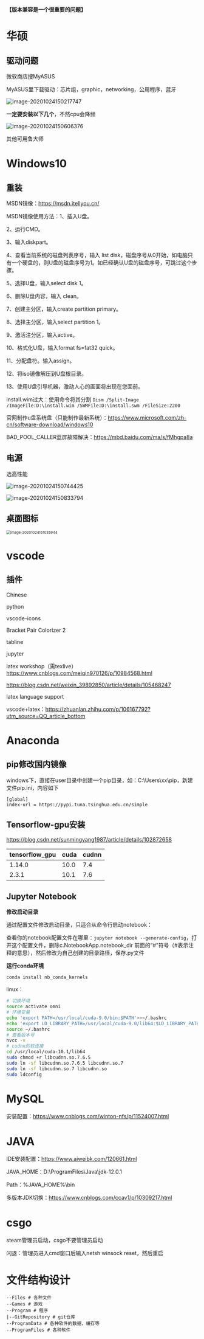 **【版本兼容是一个很重要的问题】**

# 华硕

## 驱动问题

微软商店搜MyASUS

MyASUS里下载驱动：芯片组，graphic，networking，公用程序，蓝牙

![image-20201024150217747](http://mdimg.sofice.top/202112111341495.png)

**一定要安装以下几个**，不然cpu会降频

![image-20201024150606376](http://mdimg.sofice.top/202112111341542.png)

其他可用鲁大师





# Windows10

## 重装

MSDN镜像：https://msdn.itellyou.cn/

MSDN镜像使用方法：1、插入U盘。

2、运行CMD。

3、输入diskpart。

4、查看当前系统的磁盘列表序号，输入 list disk，磁盘序号从0开始，如电脑只有一个硬盘的，则U盘的磁盘序号为1。如已经确认U盘的磁盘序号，可跳过这个步骤。

5、选择U盘，输入select disk 1。

6、删除U盘内容，输入 clean。

7、创建主分区，输入create partition primary。

8、选择主分区，输入select partition 1。

9、激活注分区，输入active。

10、格式化U盘，输入format fs=fat32 quick。

11、分配盘符。输入assign。

12、将iso镜像解压到U盘根目录。

13、使用U盘引导机器，激动人心的画面将出现在您面前。



install.wim过大：使用命令将其分割 `Dism /Split-Image /ImageFile:D:\install.wim /SWMFile:D:\install.swm /FileSize:2200`



官网制作u盘系统盘（只能制作最新系统）：https://www.microsoft.com/zh-cn/software-download/windows10



BAD_POOL_CALLER蓝屏故障解决：https://mbd.baidu.com/ma/s/fMhgpa8a

## 电源

选高性能

![image-20201024150744425](http://mdimg.sofice.top/202112111341182.png)

![image-20201024150833794](http://mdimg.sofice.top/202112111341711.png)



## 桌面图标

<img src="http://mdimg.sofice.top/202112111341670.png" alt="image-20201024151035944" style="zoom:67%;" />







# vscode

## 插件

Chinese

python

vscode-icons

Bracket Pair Colorizer 2

tabline

jupyter

latex workshop（需texlive）https://www.cnblogs.com/meiqin970126/p/10984568.html

https://blog.csdn.net/weixin_39892850/article/details/105468247

latex language support



vscode+latex：https://zhuanlan.zhihu.com/p/106167792?utm_source=QQ_article_bottom

# Anaconda

## pip修改国内镜像

windows下，直接在user目录中创建一个pip目录，如：C:\Users\xx\pip，新建文件pip.ini，内容如下

```
[global]
index-url = https://pypi.tuna.tsinghua.edu.cn/simple
```

## Tensorflow-gpu安装

https://blog.csdn.net/sunmingyang1987/article/details/102872658

| tensorflow_gpu | cuda | cudnn |
| -------------- | ---- | ----- |
| 1.14.0         | 10.0 | 7.4   |
| 2.3.1          | 10.1 | 7.6   |

## Jupyter Notebook

**修改启动目录**

通过配置文件修改启动目录，只适合从命令行启动notebook：

查看你的notebook配置文件在哪里：`jupyter notebook --generate-config`，打开这个配置文件，删除c.NotebookApp.notebook_dir 前面的“#”符号（#表示注释的意思），然后修改为自己创建的目录路径，保存.py文件



**运行conda环境**

```
conda install nb_conda_kernels
```



linux：

```bash
# 切换环境
source activate omni
# 环境变量
echo 'export PATH=/usr/local/cuda-9.0/bin:$PATH'>>~/.bashrc
echo 'export LD_LIBRARY_PATH=/usr/local/cuda-9.0/lib64:$LD_LIBRARY_PATH'>>~/.bashrc
source ~/.bashrc
# 查看版本号
nvcc -v
# cudnn的软连接
cd /usr/local/cuda-10.1/lib64
sudo chmod +r libcudnn.so.7.6.5
sudo ln -sf libcudnn.so.7.6.5 libcudnn.so.7
sudo ln -sf libcudnn.so.7 libcudnn.so
sudo ldconfig


```



# MySQL

安装配置：https://www.cnblogs.com/winton-nfs/p/11524007.html



# JAVA

IDE安装配置：https://www.aiweibk.com/120661.html

JAVA_HOME：D:\ProgramFiles\Java\jdk-12.0.1

Path：%JAVA_HOME%\bin

多版本JDK切换：https://www.cnblogs.com/ccav1/p/10309217.html

# csgo

steam管理员启动，csgo不要管理员启动

闪退：管理员进入cmd窗口后输入netsh winsock reset，然后重启





# 文件结构设计

```
--Files # 各种文件
--Games # 游戏
--Program # 程序
|--GitRepository # git仓库
--ProgramData # 各种软件的数据，缓存等
--ProgramFiles # 各种软件
```













